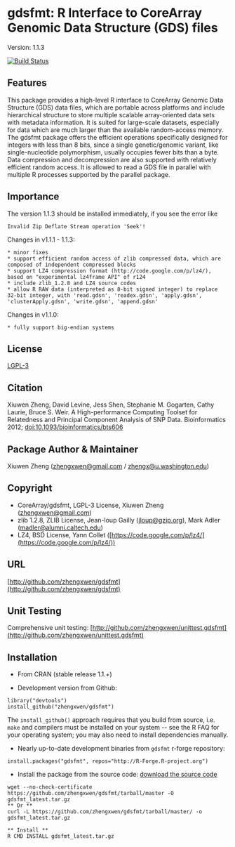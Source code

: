 gdsfmt: R Interface to CoreArray Genomic Data Structure (GDS) files
===

Version: 1.1.3

[![Build Status](https://travis-ci.org/zhengxwen/gdsfmt.png)](https://travis-ci.org/zhengxwen/gdsfmt)


## Features

This package provides a high-level R interface to CoreArray Genomic Data Structure (GDS) data files, which are portable across platforms and include hierarchical structure to store multiple scalable array-oriented data sets with metadata information. It is suited for large-scale datasets, especially for data which are much larger than the available random-access memory. The gdsfmt package offers the efficient operations specifically designed for integers with less than 8 bits, since a single genetic/genomic variant, like single-nucleotide polymorphism, usually occupies fewer bits than a byte. Data compression and decompression are also supported with relatively efficient random access. It is allowed to read a GDS file in parallel with multiple R processes supported by the parallel package.


## Importance

The version 1.1.3 should be installed immediately, if you see the error like
```
Invalid Zip Deflate Stream operation 'Seek'!
```

Changes in v1.1.1 - 1.1.3:

	* minor fixes
	* support efficient random access of zlib compressed data, which are composed of independent compressed blocks
	* support LZ4 compression format (http://code.google.com/p/lz4/), based on "experimental lz4frame API" of r124
	* include zlib_1.2.8 and LZ4 source codes
	* allow R RAW data (interpreted as 8-bit signed integer) to replace 32-bit integer, with 'read.gdsn', 'readex.gdsn', 'apply.gdsn', 'clusterApply.gdsn', 'write.gdsn', 'append.gdsn'

Changes in v1.1.0:

	* fully support big-endian systems



## License

[LGPL-3](https://www.gnu.org/licenses/lgpl.html)


## Citation

Xiuwen Zheng, David Levine, Jess Shen, Stephanie M. Gogarten, Cathy Laurie, Bruce S. Weir. A High-performance Computing Toolset for Relatedness and Principal Component Analysis of SNP Data. Bioinformatics 2012; [doi:10.1093/bioinformatics/bts606](http://dx.doi.org/10.1093/bioinformatics/bts606)


## Package Author & Maintainer

Xiuwen Zheng ([zhengxwen@gmail.com](zhengxwen@gmail.com) / [zhengx@u.washington.edu](zhengx@u.washington.edu))


## Copyright
* CoreArray/gdsfmt, LGPL-3 License, Xiuwen Zheng ([zhengxwen@gmail.com](zhengxwen@gmail.com))
* zlib 1.2.8, ZLIB License, Jean-loup Gailly ([jloup@gzip.org](jloup@gzip.org)), Mark Adler ([madler@alumni.caltech.edu](madler@alumni.caltech.edu))
* LZ4, BSD License, Yann Collet ([https://code.google.com/p/lz4/](https://code.google.com/p/lz4/))



## URL

[http://github.com/zhengxwen/gdsfmt](http://github.com/zhengxwen/gdsfmt)


## Unit Testing

Comprehensive unit testing: [http://github.com/zhengxwen/unittest.gdsfmt](http://github.com/zhengxwen/unittest.gdsfmt)


## Installation

* From CRAN (stable release 1.1.+)

* Development version from Github:
```
library("devtools")
install_github("zhengxwen/gdsfmt")
```
The `install_github()` approach requires that you build from source, i.e. `make` and compilers must be installed on your system -- see the R FAQ for your operating system; you may also need to install dependencies manually.

* Nearly up-to-date development binaries from `gdsfmt` r-forge repository:
```
install.packages("gdsfmt", repos="http://R-Forge.R-project.org")
```

* Install the package from the source code:
[download the source code](https://github.com/zhengxwen/gdsfmt/tarball/master)
```
wget --no-check-certificate https://github.com/zhengxwen/gdsfmt/tarball/master -O gdsfmt_latest.tar.gz
** Or **
curl -L https://github.com/zhengxwen/gdsfmt/tarball/master/ -o gdsfmt_latest.tar.gz

** Install **
R CMD INSTALL gdsfmt_latest.tar.gz
```

